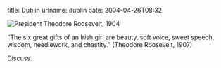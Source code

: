 title: Dublin
urlname: dublin
date: 2004-04-26T08:32

![President Theodore Roosevelt, 1904](https://dl.dropboxusercontent.com/s/b5ct1lwvib33l2c/20040426-president-theodore-roosevelt-1904.jpg)

&ldquo;The six great gifts of an Irish girl are beauty, soft voice, sweet speech, wisdom, needlework, and chastity.&rdquo; (Theodore Roosevelt, 1907)

Discuss.